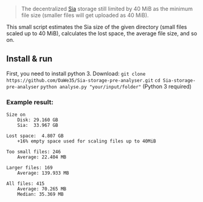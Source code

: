> The decentralized [Sia](https://sia.tech) storage still limited by 40 MiB as the minimum file size (smaller files will get uploaded as 40 MiB).

This small script estimates the Sia size of the given directory (small files scaled up to 40 MiB), calculates the lost space, the average file size, and so on.

## Install & run
First, you need to install python 3.
Download: `git clone https://github.com/DaWe35/Sia-storage-pre-analyser.git`
`cd Sia-storage-pre-analyser`
`python analyse.py "your/input/folder"` (Python 3 required)

### Example result:

    Size on
        Disk: 29.160 GB
        Sia:  33.967 GB

    Lost space:  4.807 GB
        +16% empty space used for scaling files up to 40MiB

    Too small files: 246
        Average: 22.404 MB

    Larger files: 169
        Average: 139.933 MB

    All files: 415
        Average: 70.265 MB
        Median: 35.369 MB